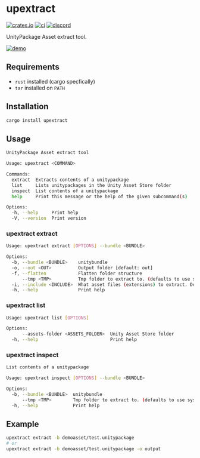 # upextract

[![crates.io][sh_crates]][lk_crates]
[![ci][sh_ci]][lk_ci]
[![discord][sh_discord]][lk_discord]

[sh_crates]: https://img.shields.io/crates/v/upextract.svg
[lk_crates]: https://crates.io/crates/upextract
[sh_ci]: https://github.com/rustunit/upextract/workflows/ci/badge.svg
[lk_ci]: https://github.com/rustunit/upextract/actions
[sh_discord]: https://img.shields.io/discord/1176858176897953872?label=discord&color=5561E6
[lk_discord]: https://discord.gg/rQNeEnMhus

UnityPackage Asset extract tool.

[![demo](https://asciinema.org/a/696012.svg)](https://asciinema.org/a/696012?autoplay=1)

## Requirements

* `rust` installed (cargo specfically)
* `tar` installed on `PATH`

## Installation

```sh
cargo install upextract
```

## Usage

```sh
UnityPackage Asset extract tool

Usage: upextract <COMMAND>

Commands:
  extract  Extracts contents of a unitypackage
  list     Lists unitypackages in the Unity Asset Store folder
  inspect  List contents of a unitypackage
  help     Print this message or the help of the given subcommand(s)

Options:
  -h, --help     Print help
  -V, --version  Print version
```

### upextract extract

```sh
Usage: upextract extract [OPTIONS] --bundle <BUNDLE>

Options:
  -b, --bundle <BUNDLE>    unitybundle
  -o, --out <OUT>          Output folder [default: out]
  -f, --flatten            Flatten folder structure
      --tmp <TMP>          Tmp folder to extract to. (defaults to use system tmp)
  -i, --include <INCLUDE>  What asset files (extensions) to extract. Defaults to all
  -h, --help               Print help
```

### upextract list

```sh
Usage: upextract list [OPTIONS]

Options:
      --assets-folder <ASSETS_FOLDER>  Unity Asset Store folder
  -h, --help                           Print help
```

### upextract inspect

```sh
List contents of a unitypackage

Usage: upextract inspect [OPTIONS] --bundle <BUNDLE>

Options:
  -b, --bundle <BUNDLE>  unitybundle
      --tmp <TMP>        Tmp folder to extract to. (defaults to use system tmp)
  -h, --help             Print help
```

## Example

```sh
upextract extract -b demoasset/test.unitypackage
# or
upextract extract -b demoasset/test.unitypackage -o output
```